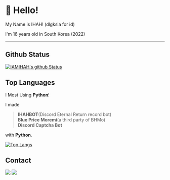 # 👋 Hello!

My Name is IHAH! (dlgksla for id)

I'm 16 years old in South Korea (2022)

---

## Github Status
[![IAMIHAH's github Status](https://github-readme-stats.vercel.app/api?username=IAMIHAH&show_icons=true&theme=radical)](https://github.com/IAMIHAH)

## Top Languages
I Most Using **Python**!

I made
> **IHAHBOT**(Discord Eternal Return record bot)<br>
> **Blue Price Moremi**(a third party of BHMo)<br>
> **Discord Captcha Bot**

with **Python**.

[![Top Langs](https://github-readme-stats.vercel.app/api/top-langs/?username=IAMIHAH&layout=compact)](https://github.com/IAMIHAH)

## Contact
![](https://img.shields.io/badge/%EC%9D%B4%ED%95%98%EB%8B%98%230974-5865F2?style=flat-square&logo=discord&logoColor=white)
<a href="mailto:kr.ihah@kakao.com"><img src = "https://img.shields.io/badge/mail-EA4335?style=flat-square&logo=gmail&logoColor=white" /></a>
